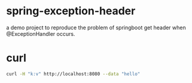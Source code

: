 # spring-exception-header
a demo project to reproduce the problem of springboot get header when @ExceptionHandler occurs.

# curl

```bash
curl -H "k:v" http://localhost:8080 --data "hello"
```
